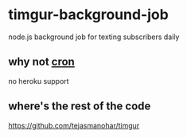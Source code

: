 timgur-background-job
=====================

node.js background job for texting subscribers daily

## why not [cron](http://linux.die.net/man/8/cron)
no heroku support

## where's the rest of the code
https://github.com/tejasmanohar/timgur
